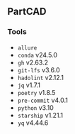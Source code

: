 <!-- markdownlint-disable MD041 -->
## PartCAD
<!-- markdownlint-enable MD037 -->
### Tools

* `allure`
* `conda` v24.5.0
* `gh` v2.63.2
* `git-lfs` v3.6.0
* `hadolint` v2.12.1
* `jq` v1.7.1
* `poetry` v1.8.5
* `pre-commit` v4.0.1
* `python` v3.10
* `starship` v1.21.1
* `yq` v4.44.6
